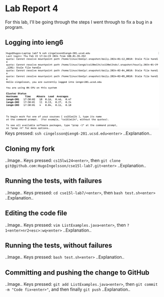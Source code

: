 # Lab Report 4
For this lab, I'll be going through the steps I went through to fix a bug in a program.

## Logging into ieng6
![Log into ieng6](ssh.png)
Keys pressed: `ssh cingelsson@ieng6-201.ucsd.edu<enter>`
..Explanation..

## Cloning my fork
..Image..
Keys pressed: `cs15lwi24<enter>`, then `git clone git@github.com:HugoIngelsson/cse15l-lab7.git<enter>`
..Explanation..

## Running the tests, with failures
..Image..
Keys pressed: `cd cse15l-lab7/<enter>`, then `bash test.sh<enter>`
..Explanation..

## Editing the code file
..Image..
Keys pressed: `vim ListExamples.java<enter>`, then `?1<enter>nr2<esc>:wq<enter>`
..Explanation..

## Running the tests, without failures
..Image..
Keys pressed: `bash test.sh<enter>`
..Explanation..

## Committing and pushing the change to GitHub
..Image..
Keys pressed: `git add ListExamples.java<enter>`, then `git commit -m "Code fix<enter>"`, and then finally `git push`
..Explanation..
